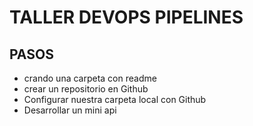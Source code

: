 # TALLER DEVOPS PIPELINES
## PASOS

- crando una carpeta con readme
- crear un repositorio en Github
- Configurar nuestra carpeta local con Github
- Desarrollar un mini api